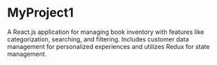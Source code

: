 # MyProject1
A React.js application for managing book inventory with features like categorization, searching, and filtering. Includes customer data management for personalized experiences and utilizes Redux for state management.
